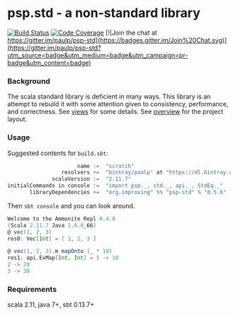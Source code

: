 psp.std - a non-standard library
================================

[![Build Status](https://travis-ci.org/paulp/psp-std.svg?branch=master)](https://travis-ci.org/paulp/psp-std) [![Code Coverage](http://codecov.io/github/paulp/psp-std/coverage.svg?branch=master)](http://codecov.io/github/paulp/psp-std?branch=master) [![Join the chat at https://gitter.im/paulp/psp-std](https://badges.gitter.im/Join%20Chat.svg)](https://gitter.im/paulp/psp-std?utm_source=badge&utm_medium=badge&utm_campaign=pr-badge&utm_content=badge)

### Background

The scala standard library is deficient in many ways. This library is an attempt to rebuild it with some attention given to consistency, performance, and correctness. See [views](doc/views.md) for some details. See [overview](doc/overview.md) for the project layout.

### Usage

Suggested contents for `build.sbt`:

```scala
                      name :=  "scratch"
                 resolvers +=  "bintray/paulp" at "https://dl.bintray.com/paulp/maven"
              scalaVersion :=  "2.11.7"
initialCommands in console :=  "import psp._, std._, api._, StdEq._"
       libraryDependencies +=  "org.improving" %% "psp-std" % "0.5.6"
```

Then `sbt console` and you can look around.
```scala
Welcome to the Ammonite Repl 0.4.8
(Scala 2.11.7 Java 1.8.0_66)
@ vec(1, 2, 3)
res0: Vec[Int] = [ 1, 2, 3 ]

@ vec(1, 2, 3).m mapOnto (_ * 10)
res1: api.ExMap[Int, Int] = 1 -> 10
2 -> 20
3 -> 30
```

### Requirements

scala 2.11, java 7+, sbt 0.13.7+
